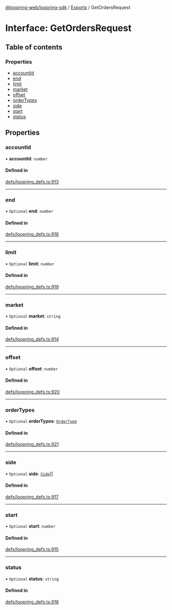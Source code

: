 [@loopring-web/loopring-sdk](../README.md) / [Exports](../modules.md) / GetOrdersRequest

# Interface: GetOrdersRequest

## Table of contents

### Properties

- [accountId](GetOrdersRequest.md#accountid)
- [end](GetOrdersRequest.md#end)
- [limit](GetOrdersRequest.md#limit)
- [market](GetOrdersRequest.md#market)
- [offset](GetOrdersRequest.md#offset)
- [orderTypes](GetOrdersRequest.md#ordertypes)
- [side](GetOrdersRequest.md#side)
- [start](GetOrdersRequest.md#start)
- [status](GetOrdersRequest.md#status)

## Properties

### accountId

• **accountId**: `number`

#### Defined in

[defs/loopring_defs.ts:913](https://github.com/Loopring/loopring_sdk/blob/9d83b66/src/defs/loopring_defs.ts#L913)

___

### end

• `Optional` **end**: `number`

#### Defined in

[defs/loopring_defs.ts:916](https://github.com/Loopring/loopring_sdk/blob/9d83b66/src/defs/loopring_defs.ts#L916)

___

### limit

• `Optional` **limit**: `number`

#### Defined in

[defs/loopring_defs.ts:919](https://github.com/Loopring/loopring_sdk/blob/9d83b66/src/defs/loopring_defs.ts#L919)

___

### market

• `Optional` **market**: `string`

#### Defined in

[defs/loopring_defs.ts:914](https://github.com/Loopring/loopring_sdk/blob/9d83b66/src/defs/loopring_defs.ts#L914)

___

### offset

• `Optional` **offset**: `number`

#### Defined in

[defs/loopring_defs.ts:920](https://github.com/Loopring/loopring_sdk/blob/9d83b66/src/defs/loopring_defs.ts#L920)

___

### orderTypes

• `Optional` **orderTypes**: [`OrderType`](../enums/OrderType.md)

#### Defined in

[defs/loopring_defs.ts:921](https://github.com/Loopring/loopring_sdk/blob/9d83b66/src/defs/loopring_defs.ts#L921)

___

### side

• `Optional` **side**: [`Side`](../enums/Side.md)[]

#### Defined in

[defs/loopring_defs.ts:917](https://github.com/Loopring/loopring_sdk/blob/9d83b66/src/defs/loopring_defs.ts#L917)

___

### start

• `Optional` **start**: `number`

#### Defined in

[defs/loopring_defs.ts:915](https://github.com/Loopring/loopring_sdk/blob/9d83b66/src/defs/loopring_defs.ts#L915)

___

### status

• `Optional` **status**: `string`

#### Defined in

[defs/loopring_defs.ts:918](https://github.com/Loopring/loopring_sdk/blob/9d83b66/src/defs/loopring_defs.ts#L918)
